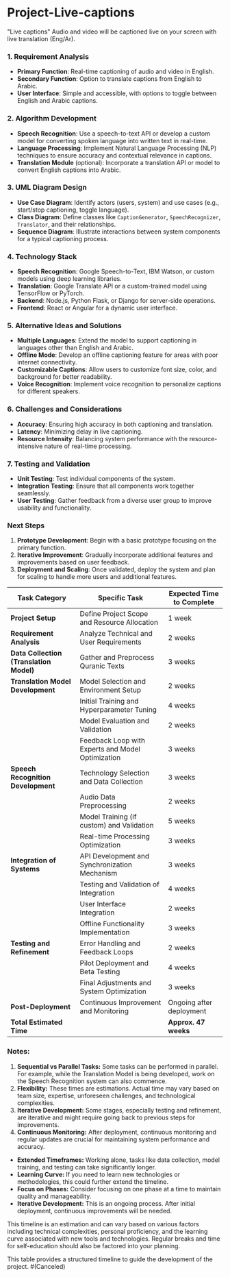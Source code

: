 # Project-Live-captions
"Live captions" Audio and video will be captioned live on your screen with live translation (Eng/Ar).

### 1. **Requirement Analysis**
   - **Primary Function**: Real-time captioning of audio and video in English.
   - **Secondary Function**: Option to translate captions from English to Arabic.
   - **User Interface**: Simple and accessible, with options to toggle between English and Arabic captions.

### 2. **Algorithm Development**
   - **Speech Recognition**: Use a speech-to-text API or develop a custom model for converting spoken language into written text in real-time.
   - **Language Processing**: Implement Natural Language Processing (NLP) techniques to ensure accuracy and contextual relevance in captions.
   - **Translation Module** (optional): Incorporate a translation API or model to convert English captions into Arabic.

### 3. **UML Diagram Design**
   - **Use Case Diagram**: Identify actors (users, system) and use cases (e.g., start/stop captioning, toggle language).
   - **Class Diagram**: Define classes like `CaptionGenerator`, `SpeechRecognizer`, `Translator`, and their relationships.
   - **Sequence Diagram**: Illustrate interactions between system components for a typical captioning process.

### 4. **Technology Stack**
   - **Speech Recognition**: Google Speech-to-Text, IBM Watson, or custom models using deep learning libraries.
   - **Translation**: Google Translate API or a custom-trained model using TensorFlow or PyTorch.
   - **Backend**: Node.js, Python Flask, or Django for server-side operations.
   - **Frontend**: React or Angular for a dynamic user interface.

### 5. **Alternative Ideas and Solutions**
   - **Multiple Languages**: Extend the model to support captioning in languages other than English and Arabic.
   - **Offline Mode**: Develop an offline captioning feature for areas with poor internet connectivity.
   - **Customizable Captions**: Allow users to customize font size, color, and background for better readability.
   - **Voice Recognition**: Implement voice recognition to personalize captions for different speakers.

### 6. **Challenges and Considerations**
   - **Accuracy**: Ensuring high accuracy in both captioning and translation.
   - **Latency**: Minimizing delay in live captioning.
   - **Resource Intensity**: Balancing system performance with the resource-intensive nature of real-time processing.

### 7. **Testing and Validation**
   - **Unit Testing**: Test individual components of the system.
   - **Integration Testing**: Ensure that all components work together seamlessly.
   - **User Testing**: Gather feedback from a diverse user group to improve usability and functionality.

### Next Steps
1. **Prototype Development**: Begin with a basic prototype focusing on the primary function.
2. **Iterative Improvement**: Gradually incorporate additional features and improvements based on user feedback.
3. **Deployment and Scaling**: Once validated, deploy the system and plan for scaling to handle more users and additional features.



| Task Category                          | Specific Task                                        | Expected Time to Complete  |
|----------------------------------------|------------------------------------------------------|----------------------------|
| **Project Setup**                      | Define Project Scope and Resource Allocation         | 1 week                     |
| **Requirement Analysis**               | Analyze Technical and User Requirements              | 2 weeks                    |
| **Data Collection (Translation Model)**| Gather and Preprocess Quranic Texts                  | 3 weeks                    |
| **Translation Model Development**      | Model Selection and Environment Setup                | 2 weeks                    |
|                                        | Initial Training and Hyperparameter Tuning           | 4 weeks                    |
|                                        | Model Evaluation and Validation                      | 2 weeks                    |
|                                        | Feedback Loop with Experts and Model Optimization    | 3 weeks                    |
| **Speech Recognition Development**     | Technology Selection and Data Collection             | 3 weeks                    |
|                                        | Audio Data Preprocessing                             | 2 weeks                    |
|                                        | Model Training (if custom) and Validation            | 5 weeks                    |
|                                        | Real-time Processing Optimization                    | 3 weeks                    |
| **Integration of Systems**             | API Development and Synchronization Mechanism        | 3 weeks                    |
|                                        | Testing and Validation of Integration                | 4 weeks                    |
|                                        | User Interface Integration                           | 2 weeks                    |
|                                        | Offline Functionality Implementation                 | 3 weeks                    |
| **Testing and Refinement**             | Error Handling and Feedback Loops                    | 2 weeks                    |
|                                        | Pilot Deployment and Beta Testing                    | 4 weeks                    |
|                                        | Final Adjustments and System Optimization            | 3 weeks                    |
| **Post-Deployment**                    | Continuous Improvement and Monitoring                | Ongoing after deployment   |
| **Total Estimated Time**               |                                                      | **Approx. 47 weeks**       |


### Notes:
1. **Sequential vs Parallel Tasks:** Some tasks can be performed in parallel. For example, while the Translation Model is being developed, work on the Speech Recognition system can also commence.
2. **Flexibility:** These times are estimations. Actual time may vary based on team size, expertise, unforeseen challenges, and technological complexities.
3. **Iterative Development:** Some stages, especially testing and refinement, are iterative and might require going back to previous steps for improvements.
4. **Continuous Monitoring:** After deployment, continuous monitoring and regular updates are crucial for maintaining system performance and accuracy.

- **Extended Timeframes:** Working alone, tasks like data collection, model training, and testing can take significantly longer.
- **Learning Curve:** If you need to learn new technologies or methodologies, this could further extend the timeline.
- **Focus on Phases:** Consider focusing on one phase at a time to maintain quality and manageability.
- **Iterative Development:** This is an ongoing process. After initial deployment, continuous improvements will be needed.

This timeline is an estimation and can vary based on various factors including technical complexities, personal proficiency, and the learning curve associated with new tools and technologies. Regular breaks and time for self-education should also be factored into your planning.

This table provides a structured timeline to guide the development of the project.
#(Canceled)
